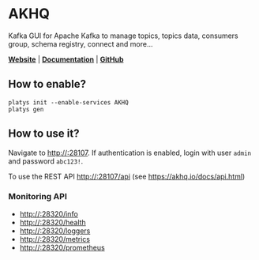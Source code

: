 # AKHQ

Kafka GUI for Apache Kafka to manage topics, topics data, consumers group, schema registry, connect and more... 

**[Website](https://akhq.io/)** | **[Documentation](https://akhq.io/docs/)** | **[GitHub](https://github.com/tchiotludo/akhq)**

## How to enable?

```
platys init --enable-services AKHQ
platys gen
```

## How to use it?

Navigate to <http://:28107>.
If authentication is enabled, login with user `admin` and password `abc123!`.

To use the REST API <http://:28107/api> (see <https://akhq.io/docs/api.html>)


### Monitoring API
  
  * <http://:28320/info>  
  * <http://:28320/health>
  * <http://:28320/loggers>
  * <http://:28320/metrics>
  * <http://:28320/prometheus>
